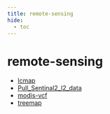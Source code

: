 ```yaml
---
title: remote-sensing
hide:
  - toc
---
```


# remote-sensing

- [lcmap](/data-library/lcmap/)  
  <small></small>
- [Pull_Sentinal2_l2_data](/data-library/Pull_Sentinal2_l2_data/)  
  <small></small>
- [modis-vcf](/data-library/modis-vcf/)  
  <small></small>
- [treemap](/data-library/treemap/)  
  <small></small>